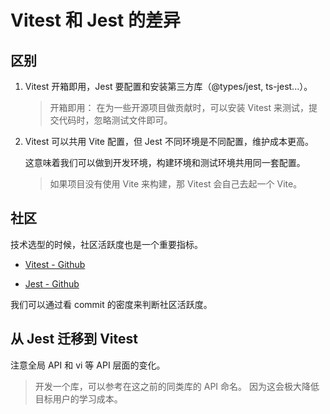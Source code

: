 # Vitest 和 Jest 的差异

## 区别

1. Vitest 开箱即用，Jest 要配置和安装第三方库（@types/jest, ts-jest...）。

   > 开箱即用：
   > 在为一些开源项目做贡献时，可以安装 Vitest 来测试，提交代码时，忽略测试文件即可。

2. Vitest 可以共用 Vite 配置，但 Jest 不同环境是不同配置，维护成本更高。

   这意味着我们可以做到开发环境，构建环境和测试环境共用同一套配置。

   > 如果项目没有使用 Vite 来构建，那 Vitest 会自己去起一个 Vite。

## 社区

技术选型的时候，社区活跃度也是一个重要指标。

- [Vitest - Github](https://github.com/vitest-dev/vitest)

- [Jest - Github](https://github.com/jestjs/jest)

我们可以通过看 commit 的密度来判断社区活跃度。

## 从 Jest 迁移到 Vitest

注意全局 API 和 vi 等 API 层面的变化。

> 开发一个库，可以参考在这之前的同类库的 API 命名。
> 因为这会极大降低目标用户的学习成本。
